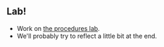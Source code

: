 Lab!
----

* Work on [the procedures lab](../Labs/procedures-lab.html).
* We'll probably try to reflect a little bit at the end.

